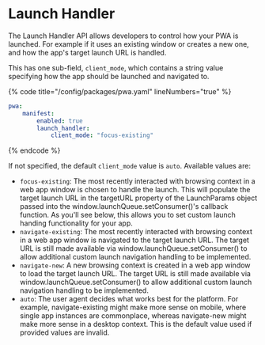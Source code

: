 # Launch Handler

The Launch Handler API allows developers to control how your PWA is launched. For example if it uses an existing window or creates a new one, and how the app's target launch URL is handled.

This has one sub-field, `client_mode`, which contains a string value specifying how the app should be launched and navigated to.

{% code title="/config/packages/pwa.yaml" lineNumbers="true" %}
```yaml
pwa:
    manifest:
        enabled: true
        launch_handler:
            client_mode: "focus-existing"
```
{% endcode %}

If not specified, the default `client_mode` value is `auto`. Available values are:

* `focus-existing`: The most recently interacted with browsing context in a web app window is chosen to handle the launch. This will populate the target launch URL in the targetURL property of the LaunchParams object passed into the window.launchQueue.setConsumer()'s callback function. As you'll see below, this allows you to set custom launch handing functionality for your app.
* `navigate-existing`: The most recently interacted with browsing context in a web app window is navigated to the target launch URL. The target URL is still made available via window.launchQueue.setConsumer() to allow additional custom launch navigation handling to be implemented.
* `navigate-new`: A new browsing context is created in a web app window to load the target launch URL. The target URL is still made available via window.launchQueue.setConsumer() to allow additional custom launch navigation handling to be implemented.
* `auto`: The user agent decides what works best for the platform. For example, navigate-existing might make more sense on mobile, where single app instances are commonplace, whereas navigate-new might make more sense in a desktop context. This is the default value used if provided values are invalid.
